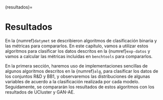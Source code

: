 (resultados)=
# Resultados
En la {numref}`datymet` se describieron algoritmos de clasificación binaria y las métricas para compararlos. En este capítulo, vamos a utilizar estos algoritmos para clasificar los datos descritos en la {numref}`exp-datos` y vamos a calcular las métricas incluidas en `benchtools` para compararlos. 

En la primera sección, haremos uso de implementaciones sencillas de algunos algoritmos descritos en la {numref}`alg`, para clasificar los datos de los conjuntos R&D y BB1, y observaremos las distribuciones de algunas variables de acuerdo a la clasificación realizada por cada modelo. Seguidamente, se compararán los resultados de estos algoritmos con los resultados de UCluster y GAN-AE.